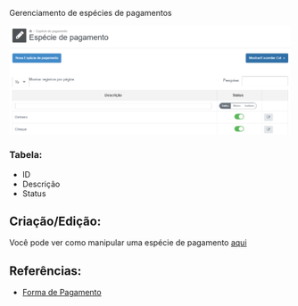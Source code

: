 Gerenciamento de espécies de pagamentos

![](/assets/Pasted_image_20250518205007.png)

### Tabela:
- ID
- Descrição
- Status

## Criação/Edição:
Você pode ver como manipular uma espécie de pagamento [aqui](https://scribehow.com/shared/Gerenciando_Especies_de_Pagamentos__Open_Manager__Xc1T7DARSSaCwCgMBc-IvQ)


## Referências:
- [Forma de Pagamento](/Open%20Manager/Telas/Financeiro/Forma%20de%20Pagamento.md)